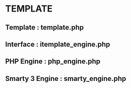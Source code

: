 # TEMPLATE

## Template : template.php

## Interface  : itemplate_engine.php

## PHP Engine : php_engine.php

## Smarty 3 Engine : smarty_engine.php

